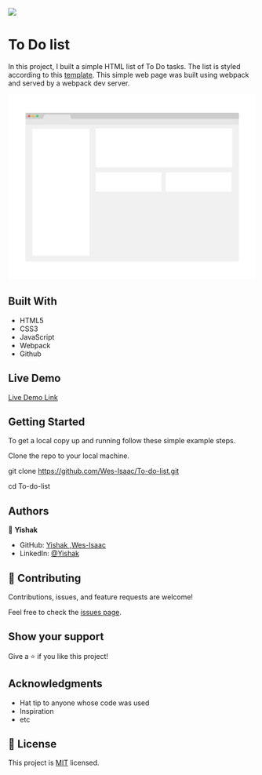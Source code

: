![](https://img.shields.io/badge/Microverse-blueviolet)

# To Do list

In this project, I built a simple HTML list of To Do tasks. The list is styled according to this [template](https://web.archive.org/web/20180320194056/http://www.getminimalist.com:80/). This simple web page was built using webpack and served by a webpack dev server.

![screenshot](./app_screenshot.png)

## Built With

- HTML5
- CSS3
- JavaScript
- Webpack
- Github

## Live Demo

[Live Demo Link](https://wes-isaac.github.io/To-do-list/dist/)



## Getting Started

To get a local copy up and running follow these simple example steps.

Clone the repo to your local machine.

git clone https://github.com/Wes-Isaac/To-do-list.git

cd To-do-list


## Authors

👤 **Yishak**

- GitHub: [Yishak ,Wes-Isaac](https://github.com/Wes-Isaac)
- LinkedIn: [@Yishak](https://www.linkedin.com/in/yishak-wesego-b404851a7/)

## 🤝 Contributing

Contributions, issues, and feature requests are welcome!

Feel free to check the [issues page](https://github.com/Wes-Isaac/To-do-list/issues).

## Show your support

Give a ⭐️ if you like this project!

## Acknowledgments

- Hat tip to anyone whose code was used
- Inspiration
- etc

## 📝 License

This project is [MIT](./MIT.md) licensed.
